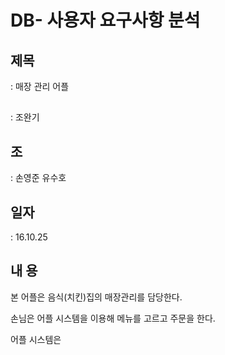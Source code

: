 # DB- 사용자 요구사항 분석


## 제목
: 매장 관리 어플

## 
: 조완기

## 조
: 손영준 유수호
  
  
## 일자
:	16.10.25


## 내   용


본 어플은 음식(치킨)집의 매장관리를 담당한다.

손님은 어플 시스템을 이용해 메뉴를 고르고 주문을 한다.

어플 시스템은 
